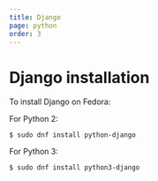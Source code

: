 ```yaml
---
title: Django
page: python
order: 3
---
```


# Django installation

To install Django on Fedora:

For Python 2:

```
$ sudo dnf install python-django
```

For Python 3:

```
$ sudo dnf install python3-django
```
